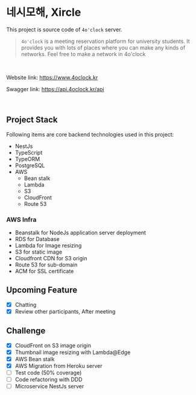 # 네시모해, Xircle

This project is source code of `4o'clock` server.

> `4o'clock` is a meeting reservation platform for university students. It provides you with lots of places where you can make any kinds of networks. Feel free to make a network in 4o'clock

<br />

Website link: https://www.4oclock.kr

Swagger link: https://api.4oclock.kr/api

<br />

## Project Stack

Following items are core backend technologies used in this project:

- NestJs
- TypeScript
- TypeORM
- PostgreSQL
- AWS
  - Bean stalk
  - Lambda
  - S3
  - CloudFront
  - Route 53

### AWS Infra

- Beanstalk for NodeJs application server deployment
- RDS for Database
- Lambda for Image resizing
- S3 for static image
- Cloudfront CDN for S3 origin
- Route 53 for sub-domain
- ACM for SSL certificate 

## Upcoming Feature

- [x] Chatting
- [x] Review other participants, After meeting

## Challenge

- [x] CloudFront on S3 image origin
- [x] Thumbnail image resizing with Lambda@Edge
- [x] AWS Bean stalk
- [x] AWS Migration from Heroku server
- [ ] Test code (50% coverage)
- [ ] Code refactoring with DDD
- [ ] Microservice NestJs server

